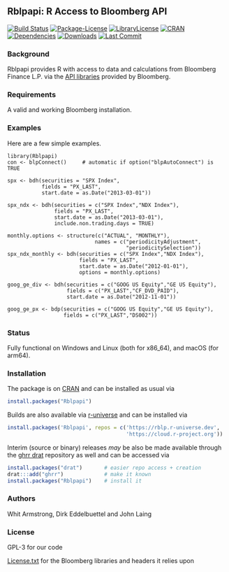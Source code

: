 
## Rblpapi: R Access to Bloomberg API

[![Build Status](https://github.com/Rblp/Rblpapi/actions/workflows/ci.yaml/badge.svg)](https://github.com/Rblp/Rblpapi/actions/workflows/ci.yaml)
[![Package-License](http://img.shields.io/badge/license-GPL--3-brightgreen.svg?style=flat)](http://www.gnu.org/licenses/gpl-3.0.html)
[![LibraryLicense](https://img.shields.io/badge/license-License.txt-yellow.svg?style=flat)](https://raw.githubusercontent.com/Rblp/Rblpapi/master/inst/License.txt)
[![CRAN](https://www.r-pkg.org/badges/version/Rblpapi)](https://cran.r-project.org/package=Rblpapi)
[![Dependencies](https://tinyverse.netlify.app/badge/Rblpapi)](https://cran.r-project.org/package=Rblpapi)
[![Downloads](https://cranlogs.r-pkg.org/badges/Rblpapi?color=brightgreen)](https://www.r-pkg.org:443/pkg/Rblpapi)
[![Last Commit](https://img.shields.io/github/last-commit/Rblp/Rblpapi)](https://github.com/Rblp/Rblpapi)

### Background

Rblpapi provides R with access to data and calculations from Bloomberg
Finance L.P. via the [API libraries](https://www.bloomberg.com/professional/support/api-library/) provided by
Bloomberg.


### Requirements

A valid and working Bloomberg installation.

### Examples

Here are a few simple examples.

```{.r}
library(Rblpapi)
con <- blpConnect() 	# automatic if option("blpAutoConnect") is TRUE

spx <- bdh(securities = "SPX Index",
           fields = "PX_LAST",
           start.date = as.Date("2013-03-01"))

spx_ndx <- bdh(securities = c("SPX Index","NDX Index"),
               fields = "PX_LAST",
               start.date = as.Date("2013-03-01"),
               include.non.trading.days = TRUE)

monthly.options <- structure(c("ACTUAL", "MONTHLY"),
                            names = c("periodicityAdjustment",
                                      "periodicitySelection"))
spx_ndx_monthly <- bdh(securities = c("SPX Index","NDX Index"),
                       fields = "PX_LAST",
                       start.date = as.Date("2012-01-01"),
                       options = monthly.options)

goog_ge_div <- bdh(securities = c("GOOG US Equity","GE US Equity"),
                   fields = c("PX_LAST","CF_DVD_PAID"),
                   start.date = as.Date("2012-11-01"))

goog_ge_px <- bdp(securities = c("GOOG US Equity","GE US Equity"),
                  fields = c("PX_LAST","DS002"))
```

### Status

Fully functional on Windows and Linux (both for x86_64), and macOS (for arm64).

### Installation

The package is on [CRAN](https://cran.r-project.org) and can be installed as
usual via

```r
install.packages("Rblpapi")
```

Builds are also available via [r-universe](https://rblp.r-universe.dev/Rblpapi) and can be installed
via

```r
install.packages('Rblpapi', repos = c('https://rblp.r-universe.dev',
                                      'https://cloud.r-project.org'))
```


Interim (source or binary) releases _may_ be also be made available through the
[ghrr drat](https://ghrr.github.io/drat/) repository as well and can be accessed via

```r
install.packages("drat")       # easier repo access + creation
drat:::add("ghrr")             # make it known
install.packages("Rblpapi")    # install it
```

### Authors

Whit Armstrong, Dirk Eddelbuettel and John Laing

### License

GPL-3 for our code

[License.txt](inst/License.txt) for the Bloomberg libraries and headers it relies upon

